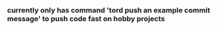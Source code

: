 ### currently only has command 'tord push an example commit message' to push code fast on hobby projects

